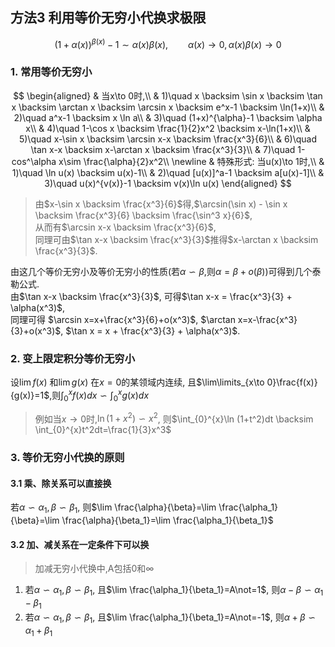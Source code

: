 ## 方法3 利用等价无穷小代换求极限

$$
(1+\alpha(x))^{\beta(x)}-1 \sim \alpha(x)\beta(x),\qquad \alpha(x)\to0,\alpha(x)\beta(x)\to 0
$$

### 1. 常用等价无穷小

$$
\begin{aligned}
	& 当x\to 0时,\\
  & 1)\quad x \backsim \sin x \backsim \tan x \backsim \arctan x \backsim \arcsin x \backsim e^x-1 \backsim \ln(1+x)\\
	& 2)\quad a^x-1 \backsim x \ln a\\
	& 3)\quad (1+x)^{\alpha}-1 \backsim \alpha x\\
	& 4)\quad 1-\cos x \backsim \frac{1}{2}x^2 \backsim x-\ln(1+x)\\
	& 5)\quad x-\sin x \backsim \arcsin x-x \backsim \frac{x^3}{6}\\
	& 6)\quad \tan x-x \backsim x-\arctan x \backsim \frac{x^3}{3}\\
	& 7)\quad 1-cos^\alpha x\sim \frac{\alpha}{2}x^2\\
	\newline
	& 特殊形式: 当u(x)\to 1时,\\
	& 1)\quad \ln u(x) \backsim u(x)-1\\
	& 2)\quad [u(x)]^a-1 \backsim a[u(x)-1]\\
	& 3)\quad u(x)^{v(x)}-1 \backsim v(x)\ln u(x)
\end{aligned}
$$

> 由$x-\sin x \backsim \frac{x^3}{6}$得,$\arcsin(\sin x) - \sin x \backsim \frac{x^3}{6} \backsim \frac{\sin^3 x}{6}$,<BR>
> 从而有$\arcsin x-x \backsim \frac{x^3}{6}$,<BR>
> 同理可由$\tan x-x \backsim \frac{x^3}{3}$推得$x-\arctan x \backsim \frac{x^3}{3}$.

由这几个等价无穷小及等价无穷小的性质(若$\alpha \backsim \beta$,则$\alpha = \beta + o(\beta)$)可得到几个泰勒公式.  
由$\tan x-x \backsim \frac{x^3}{3}$, 可得$\tan x-x = \frac{x^3}{3} + \alpha(x^3)$,  
同理可得
$\arcsin x=x+\frac{x^3}{6}+o(x^3)$,
$\arctan x=x-\frac{x^3}{3}+o(x^3)$,
$\tan x = x + \frac{x^3}{3} + \alpha(x^3)$.

### 2. 变上限定积分等价无穷小

设$\lim  f(x)$ 和$\lim  g(x)$ 在$x=0$的某领域内连续, 且$\lim\limits_{x\to 0}\frac{f(x)}{g(x)}=1$,则$\int_{0}^{x}f(x)dx \backsim \int_{0}^{x}g(x)dx$

> 例如当$x\to 0$时,$\ln (1+x^2) \backsim x^2$, 则$\int_{0}^{x}\ln (1+t^2)dt \backsim \int_{0}^{x}t^2dt=\frac{1}{3}x^3$

### 3. 等价无穷小代换的原则

#### 3.1 乘、除关系可以直接换

若$\alpha \backsim \alpha_1, \beta \backsim \beta_1$, 则$\lim \frac{\alpha}{\beta}=\lim \frac{\alpha_1}{\beta}=\lim \frac{\alpha}{\beta_1}=\lim \frac{\alpha_1}{\beta_1}$

#### 3.2 加、减关系在一定条件下可以换

> 加减无穷小代换中,A包括0和∞

1. 若$\alpha \backsim \alpha_1, \beta \backsim \beta_1$, 且$\lim \frac{\alpha_1}{\beta_1}=A\not=1$, 则$\alpha-\beta \backsim \alpha_1-\beta_1$
2. 若$\alpha \backsim \alpha_1, \beta \backsim \beta_1$, 且$\lim \frac{\alpha_1}{\beta_1}=A\not=-1$, 则$\alpha+\beta \backsim \alpha_1+\beta_1$
